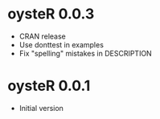 # oysteR 0.0.3
  * CRAN release
  * Use donttest in examples
  * Fix "spelling" mistakes in DESCRIPTION

# oysteR 0.0.1
  * Initial version
